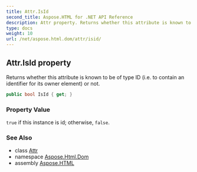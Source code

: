 ```yaml
---
title: Attr.IsId
second_title: Aspose.HTML for .NET API Reference
description: Attr property. Returns whether this attribute is known to be of type ID i.e. to contain an identifier for its owner element or not
type: docs
weight: 10
url: /net/aspose.html.dom/attr/isid/
---
```

## Attr.IsId property

Returns whether this attribute is known to be of type ID (i.e. to contain an identifier for its owner element) or not.

```csharp
public bool IsId { get; }
```

### Property Value

`true` if this instance is id; otherwise, `false`.

### See Also

* class [Attr](../)
* namespace [Aspose.Html.Dom](../../attr/)
* assembly [Aspose.HTML](../../../)
